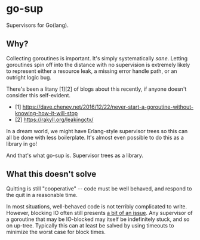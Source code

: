 go-sup
======

Supervisors for Go(lang).



Why?
----

Collecting goroutines is important.
It's simply systematically *sane*.
Letting goroutines spin off into the distance with no supervision is extremely likely to represent either a resource leak,
a missing error handle path, or an outright logic bug.

There's been a litany [1][2] of blogs about this recently, if anyone doesn't consider this self-evident.

- [1] https://dave.cheney.net/2016/12/22/never-start-a-goroutine-without-knowing-how-it-will-stop
- [2] https://rakyll.org/leakingctx/

In a dream world, we might have Erlang-style supervisor trees so this can all be done with less boilerplate.
It's almost even possible to do this as a library in go!

And that's what go-sup is.  Supervisor trees as a library.



What this doesn't solve
-----------------------

Quitting is still "cooperative" -- code must be well behaved, and respond to the quit in a reasonable time.

In most situations, well-behaved code is not terribly complicated to write.
However, blocking IO often still presents [a bit of an issue](https://news.ycombinator.com/item?id=13332185).
Any supervisor of a goroutine that may be IO-blocked may itself be indefinitely stuck, and so on up-tree.
Typically this can at least be salved by using timeouts to minimize the worst case for block times.
